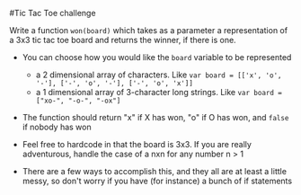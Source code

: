 #Tic Tac Toe challenge

Write a function ```won(board)``` which takes as a parameter a representation of a 3x3 tic tac toe board and returns the winner, if there is one.

- You can choose how you would like the ```board``` variable to be represented
  - a 2 dimensional array of characters. Like ```var board = [['x', 'o', '-'], ['-', 'o', '-'], ['-', 'o', 'x']]```
  - a 1 dimensional array of 3-character long strings. Like ```var board = ["xo-", "-o-", "-ox"]```

- The function should return "x" if X has won, "o" if O has won, and ```false``` if nobody has won
- Feel free to hardcode in that the board is 3x3. If you are really adventurous, handle the case of a nxn for any number n > 1
- There are a few ways to accomplish this, and they all are at least a little messy, so don't worry if you have (for instance) a bunch of if statements

